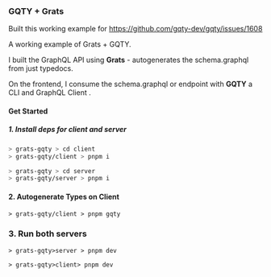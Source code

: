 ### GQTY + Grats

Built this working example for https://github.com/gqty-dev/gqty/issues/1608

A working example of Grats + GQTY.

I built the GraphQL API using **Grats** - autogenerates the schema.graphql from
just typedocs.

On the frontend, I consume the schema.graphql or endpoint with **GQTY** a CLI
and GraphQL Client .

#### Get Started

##### 1. Install deps for client and server

```sh
> grats-gqty > cd client
> grats-gqty/client > pnpm i
```

```sh
> grats-gqty > cd server
> grats-gqty/server > pnpm i
```

#### 2. Autogenerate Types on Client

```
> grats-gqty/client > pnpm gqty
```

### 3. Run both servers

```
> grats-gqty>server > pnpm dev

> grats-gqty>client> pnpm dev
```
